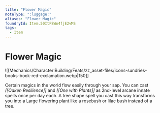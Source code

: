 ```yaml
---
title: "Flower Magic"
noteType: ":luggage:"
aliases: "Flower Magic"
foundryId: Item.50ItF8Wn4fjE2vMS
tags:
  - Item
---
```


# Flower Magic
![[Mechanics/Character Building/Feats/zz_asset-files/icons-sundries-books-book-red-exclamation.webp|150]]

Certain magics in the world flow easily through your sap. You can cast _[[Oaken Resilience]]_ and _[[One with Plants]]_ as 2nd-level arcane innate spells once per day each. A tree shape spell you cast this way transforms you into a Large flowering plant like a rosebush or lilac bush instead of a tree.
